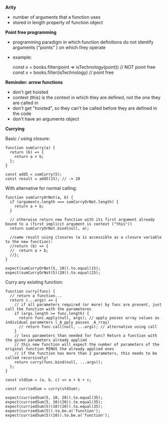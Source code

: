 **Arity**
- number of arguments that a function uses
- stored in length property of function object

**Point free programming**
- programming paradigm in which function definitions do not identify arguments ("points" ) on which they operate
- example:
  
    const x = books.filter(point => isTechnology(point)) // NOT point free
    const x = books.filter(isTechnology) // point free

**Reminder: arrow functions**
- don't get hoisted
- context (this) is the context in which they are defined, not the one they are called in
- don't get "hoisted", so they can't be called before they are defined in the code
- don't have an arguments object

**Currying**

Basic / using closure:

    function sumCurry(a) {
      return (b) => {
        return a + b;
      };
    }

    const add5 = sumCurry(5);
    const result = add5(15); // -> 20


With alternative for normal calling:

    function sumCurryOrNot(a, b) {
      if (arguments.length === sumCurryOrNot.length) {
        return a + b;
      }

      // otherwise return new function with its first argument already bound to a (first implicit argument is context ("this"))
      return sumCurryOrNot.bind(null, a);

      //same result using closures (a is accessible as a closure variable to the new function):
      //return (b) => {
      //  return a + b;
      //};
    }

    expect(sumCurryOrNot(5, 10)).to.equal(15);
    expect(sumCurryOrNot(5)(20)).to.equal(25);

Curry any existing function:

    function curry(func) {
      // return a function...
      return (...args) => {
        // if all parameters required (or more) by func are present, just call the function with the parameteres
        if (args.length >= func.length) {
          return func.apply(null, args); // apply passes array values as individual parameters (_A_pply passes _A_rray)
          // return func.call(null, ...args); // alternative using call
        }
        // less parameters than needed for func? Return a function with the given parameters already applied
        // this new function will expect the number of parameters of the original function MINUS the already applied ones
        // if the function has more than 2 parameters, this needs to be called recursively!
        return curry(func.bind(null, ...args));
      };
    }

    const stdSum = (a, b, c) => a + b + c;

    const curriedSum = curry(stdSum);

    expect(curriedSum(5, 10, 20)).to.equal(35);
    expect(curriedSum(5, 10)(20)).to.equal(35);
    expect(curriedSum(5)(10)(20)).to.equal(35);
    expect(curriedSum(5)).to.be.a('function');
    expect(curriedSum(5)(10)).to.be.a('function');
